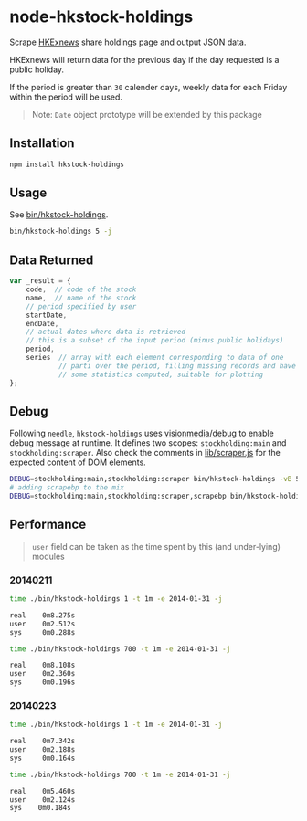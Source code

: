 # node-hkstock-holdings

Scrape [HKExnews](http://www.hkexnews.hk/sdw/search/search_sdw_c.asp) share holdings page and output JSON data.

HKExnews will return data for the previous day if the day requested is a public holiday.

If the period is greater than `30` calender days, weekly data for each Friday within the period will be used.

> Note: `Date` object prototype will be extended by this package

## Installation

```bash
npm install hkstock-holdings
```

## Usage

See [bin/hkstock-holdings](bin/hkstock-holdings).

```sh
bin/hkstock-holdings 5 -j
```

## Data Returned

```javascript
var _result = {
    code,  // code of the stock
    name,  // name of the stock
    // period specified by user
    startDate,
    endDate,
    // actual dates where data is retrieved
    // this is a subset of the input period (minus public holidays)
    period,
    series  // array with each element corresponding to data of one
            // parti over the period, filling missing records and have
            // some statistics computed, suitable for plotting
};
```

## Debug

Following `needle`, `hkstock-holdings` uses [visionmedia/debug](https://github.com/visionmedia/debug) to enable debug message at runtime.
It defines two scopes: `stockholding:main` and `stockholding:scraper`.
Also check the comments in [lib/scraper.js](lib/scraper.js) for the expected content of DOM elements.

```sh
DEBUG=stockholding:main,stockholding:scraper bin/hkstock-holdings -vB 5 -j
# adding scrapebp to the mix
DEBUG=stockholding:main,stockholding:scraper,scrapebp bin/hkstock-holdings -vB 5 -j
```

## Performance

> `user` field can be taken as the time spent by this (and under-lying) modules

### 20140211

```sh
time ./bin/hkstock-holdings 1 -t 1m -e 2014-01-31 -j

real    0m8.275s
user    0m2.512s
sys     0m0.288s
```

```sh
time ./bin/hkstock-holdings 700 -t 1m -e 2014-01-31 -j

real    0m8.108s
user    0m2.360s
sys     0m0.196s
```

### 20140223

```sh
time ./bin/hkstock-holdings 1 -t 1m -e 2014-01-31 -j

real    0m7.342s
user    0m2.188s
sys     0m0.164s
```

```sh
time ./bin/hkstock-holdings 700 -t 1m -e 2014-01-31 -j

real    0m5.460s
user    0m2.124s
sys    0m0.184s
```
